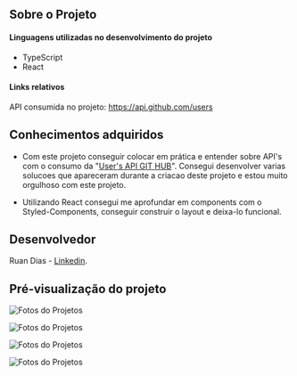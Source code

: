 ## Sobre o Projeto

#### Linguagens utilizadas no desenvolvimento do projeto

- TypeScript
- React

#### Links relativos

API consumida no projeto:  https://api.github.com/users

## Conhecimentos adquiridos

- Com este projeto conseguir colocar em prática e entender 
sobre API's com o consumo da "[User's API GIT HUB]( https://api.github.com/users)".
Consegui desenvolver varias solucoes que apareceram durante a criacao deste projeto
e estou muito orgulhoso com este projeto.

- Utilizando React consegui me aprofundar em components com o Styled-Components,
conseguir construir o layout e deixa-lo funcional.

## Desenvolvedor

Ruan Dias - [Linkedin](https://www.linkedin.com/in/ruan-dias-611887238/).

## Pré-visualização do projeto

![Fotos do Projetos](https://i.ibb.co/vQ1Z8YQ/Screenshot-2022-09-01-at-00-42-26-Any.png)

![Fotos do Projetos](https://i.ibb.co/z2xsTC0/Screenshot-2022-09-01-at-00-42-53-Any.png)

![Fotos do Projetos](https://i.ibb.co/BqnYFP6/Screenshot-2022-09-01-at-00-43-12-Any.png)

![Fotos do Projetos](https://i.ibb.co/VBsVMRk/Screenshot-2022-09-01-at-00-43-24-Any.png)
